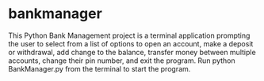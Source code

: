 # bankmanager

This Python Bank Management project is a terminal application prompting the user to select from a list of options to open an account, make a deposit or withdrawal, 
add change to the balance, transfer money between multiple accounts, change their pin number, and exit the program. Run python BankManager.py from the terminal to
start the program. 
